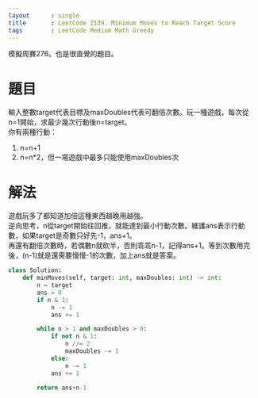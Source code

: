 ```yaml
---
layout      : single
title       : LeetCode 2139. Minimum Moves to Reach Target Score
tags 		: LeetCode Medium Math Greedy
---
```

模擬周賽276。也是很直覺的題目。

# 題目
輸入整數target代表目標及maxDoubles代表可翻倍次數。玩一種遊戲，每次從n=1開始，求最少幾次行動後n=target。  
你有兩種行動：  
1. n=n+1
2. n=n*2，但一場遊戲中最多只能使用maxDoubles次

# 解法
遊戲玩多了都知道加倍這種東西越晚用越強。  
逆向思考，n從target開始往回推，就能達到最小行動次數。維護ans表示行動數，如果target是奇數只好先-1，ans+1。  
再還有翻倍次數時，若偶數n就砍半，否則乖乖n-1，記得ans+1。等到次數用完後，(n-1)就是還需要慢慢-1的次數，加上ans就是答案。

```python
class Solution:
    def minMoves(self, target: int, maxDoubles: int) -> int:
        n = target
        ans = 0
        if n & 1:
            n -= 1
            ans += 1

        while n > 1 and maxDoubles > 0:
            if not n & 1:
                n //= 2
                maxDoubles -= 1
            else:
                n -= 1
            ans += 1

        return ans+n-1

```
